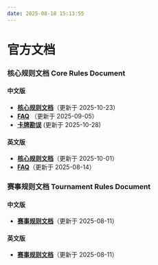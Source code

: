 ```yaml
---
date: 2025-08-18 15:13:55
---
```


# 官方文档

### 核心规则文档 Core Rules Document

#### 中文版
- [**核心规则文档**](https://lol.playloltcg.com/rules/%E3%80%8A%E7%AC%A6%E6%96%87%E6%88%98%E5%9C%BA%E3%80%8B%E6%A0%B8%E5%BF%83%E8%A7%84%E5%88%99_251023.pdf)（更新于 2025-10-23）
- [**FAQ**](https://lol.playloltcg.com/rules/%E3%80%8A%E7%AC%A6%E6%96%87%E6%88%98%E5%9C%BA%EF%BC%9A%E8%8B%B1%E9%9B%84%E8%81%94%E7%9B%9F%E5%AF%B9%E6%88%98%E5%8D%A1%E7%89%8C%E3%80%8B%E6%A0%B8%E5%BF%83%E8%A7%84%E5%88%99FAQ.pdf) （更新于 2025-09-05）
- [**卡牌勘误**](https://lol.playloltcg.com/rules/%E3%80%8A%E7%AC%A6%E6%96%87%E6%88%98%E5%9C%BA%E3%80%8B%E5%8B%98%E8%AF%AF%E6%B1%87%E6%80%BB_1027.pdf) (更新于 2025-10-28)

#### 英文版
- [**核心规则文档**](https://cmsassets.rgpub.io/sanity/files/dsfx7636/news_live/dbc96e31db9d0257b0791aafb6dbb0cd219d3efb.pdf)（更新于 2025-10-01）
- [**FAQ**](https://lol.playloltcg.com/rules/%E3%80%8A%E7%AC%A6%E6%96%87%E6%88%98%E5%9C%BA%E3%80%8B%E6%A0%B8%E5%BF%83%E8%A7%84%E5%88%99%20Q%26A%28%E8%8B%B1%E6%96%87%E7%89%88%29_250814.pdf)（更新于 2025-08-14）

### 赛事规则文档 Tournament Rules Document

#### 中文版
- [**赛事规则文档**](https://lol.playloltcg.com/rules/%E3%80%8A%E7%AC%A6%E6%96%87%E6%88%98%E5%9C%BA%E3%80%8B%E8%B5%9B%E4%BA%8B%E8%A7%84%E5%88%99_250729.pdf)（更新于 2025-08-11）

#### 英文版
- [**赛事规则文档**](https://cmsassets.rgpub.io/sanity/files/dsfx7636/news_live/1efc974ac167eefd6e38a3e0364509741f785648.pdf)（更新于 2025-08-11）

